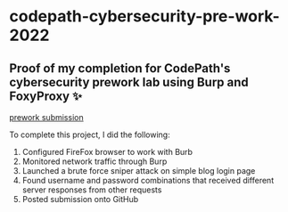 # codepath-cybersecurity-pre-work-2022
## Proof of my completion for CodePath's cybersecurity prework lab using Burp and FoxyProxy :sparkles:

[prework submission](https://github.com/Marvinesc3/codepath-cybersecurity-pre-work-2022/blob/main/prework_cybersec.png)

To complete this project, I did the following:
1. Configured FireFox browser to work with Burb
2. Monitored network traffic through Burp
3. Launched a brute force sniper attack on simple blog login page
4. Found username and password combinations that received different server responses from other requests
5. Posted submission onto GitHub
